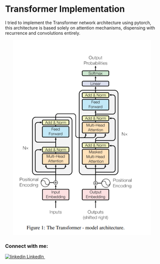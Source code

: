 # Transformer Implementation

I tried to implement the Transformer network architecture using pytorch, this architecture is based solely on attention mechanisms, dispensing with recurrence and convolutions entirely.

<p align="center"><img src="Images/Transformer.PNG" > </p>

### Connect with me:

<p>
  <a href="https://www.linkedin.com/in/taha-tamir-351272145/" rel="nofollow noreferrer">
    <img src="https://i.stack.imgur.com/gVE0j.png" alt="linkedin"> LinkedIn
  </a> &nbsp;
 </p
